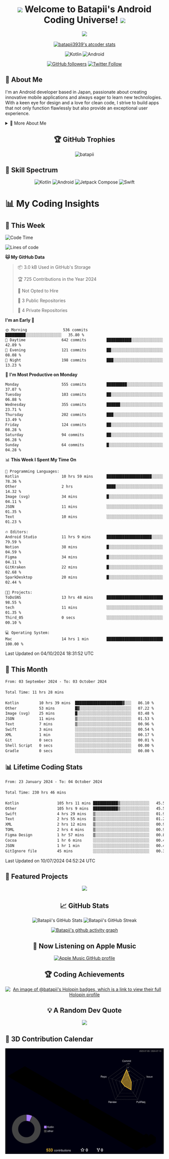 <h1 align="center">
  <img src="https://media.giphy.com/media/hvRJCLFzcasrR4ia7z/giphy.gif" width="28">
  Welcome to Batapii's Android Coding Universe!
  <img src="https://media.giphy.com/media/hvRJCLFzcasrR4ia7z/giphy.gif" width="28">
</h1>

<p align="center">
  <img src="https://readme-typing-svg.herokuapp.com/?lines=Android+Developer+in+Japan;Always%20learning%20new%20things&font=Fira%20Code&center=true&width=440&height=45&color=f75c7e&vCenter=true&size=22">
</p>

<div align="center">

[![batapii3939's atcoder stats](https://atcoder-readme-stats.vercel.app/stats/batapii3939?theme=dark&show_history=5&width=450)](https://github.com/iwbc-mzk/atcoder-readme-stats)

![Kotlin](https://img.shields.io/badge/Kotlin-★☆☆☆☆☆☆☆☆☆-brightgreen)
![Android](https://img.shields.io/badge/Android-★☆☆☆☆☆☆☆☆☆-brightgreen)

  
[![GitHub followers](https://img.shields.io/github/followers/batapii?style=social)](https://github.com/batapii)
[![Twitter Follow](https://img.shields.io/twitter/follow/batapii?style=social)](https://twitter.com/batapii3939)

</div>

## 🚀 About Me
I'm an Android developer based in Japan, passionate about creating innovative mobile applications and always eager to learn new technologies. With a keen eye for design and a love for clean code, I strive to build apps that not only function flawlessly but also provide an exceptional user experience.

<details>
<summary>🌟 More About Me</summary>

- 🔭 I'm currently working on revolutionizing mobile productivity apps
- 🌱 I'm currently learning Kotlin Multiplatform and Jetpack Compose
- 👯 I'm looking to collaborate on open-source Android projects

</details>

<h2 align="center">🏆 GitHub Trophies</h2>
<p align="center">
  <img src="https://github-profile-trophy.vercel.app/?username=batapii&theme=nord&column=7&no-frame=true&no-bg=true&rank=SECRET,SSS,SS,S,AAA,AA,A,B,C,?" alt="batapii" />
</p>

## 🌈 Skill Spectrum

<div align="center">

![Kotlin](https://img.shields.io/badge/Kotlin-0095D5?style=for-the-badge&logo=kotlin&logoColor=white)
![Android](https://img.shields.io/badge/Android-3DDC84?style=for-the-badge&logo=android&logoColor=white)
![Jetpack Compose](https://img.shields.io/badge/Jetpack%20Compose-4285F4?style=for-the-badge&logo=jetpackcompose&logoColor=white)
![Swift](https://img.shields.io/badge/Swift-FA7343?style=for-the-badge&logo=swift&logoColor=white)

</div>


# 📊 My Coding Insights

## 📅 This Week
<!--START_SECTION:waka-week-->
![Code Time](http://img.shields.io/badge/Code%20Time-230%20hrs%2046%20mins-blue)

![Lines of code](https://img.shields.io/badge/From%20Hello%20World%20I%27ve%20Written-96.8%20thousand%20lines%20of%20code-blue)

**🐱 My GitHub Data** 

> 📦 3.0 kB Used in GitHub's Storage 
 > 
> 🏆 725 Contributions in the Year 2024
 > 
> 🚫 Not Opted to Hire
 > 
> 📜 3 Public Repositories 
 > 
> 🔑 4 Private Repositories 
 > 
**I'm an Early 🐤** 

```text
🌞 Morning                536 commits         █████████░░░░░░░░░░░░░░░░   35.80 % 
🌆 Daytime                642 commits         ███████████░░░░░░░░░░░░░░   42.89 % 
🌃 Evening                121 commits         ██░░░░░░░░░░░░░░░░░░░░░░░   08.08 % 
🌙 Night                  198 commits         ███░░░░░░░░░░░░░░░░░░░░░░   13.23 % 
```
📅 **I'm Most Productive on Monday** 

```text
Monday                   555 commits         █████████░░░░░░░░░░░░░░░░   37.07 % 
Tuesday                  103 commits         ██░░░░░░░░░░░░░░░░░░░░░░░   06.88 % 
Wednesday                355 commits         ██████░░░░░░░░░░░░░░░░░░░   23.71 % 
Thursday                 202 commits         ███░░░░░░░░░░░░░░░░░░░░░░   13.49 % 
Friday                   124 commits         ██░░░░░░░░░░░░░░░░░░░░░░░   08.28 % 
Saturday                 94 commits          ██░░░░░░░░░░░░░░░░░░░░░░░   06.28 % 
Sunday                   64 commits          █░░░░░░░░░░░░░░░░░░░░░░░░   04.28 % 
```


📊 **This Week I Spent My Time On** 

```text
💬 Programming Languages: 
Kotlin                   10 hrs 59 mins      ████████████████████░░░░░   78.36 % 
Other                    2 hrs               ████░░░░░░░░░░░░░░░░░░░░░   14.32 % 
Image (svg)              34 mins             █░░░░░░░░░░░░░░░░░░░░░░░░   04.11 % 
JSON                     11 mins             ░░░░░░░░░░░░░░░░░░░░░░░░░   01.35 % 
Text                     10 mins             ░░░░░░░░░░░░░░░░░░░░░░░░░   01.23 % 

🔥 Editors: 
Android Studio           11 hrs 9 mins       ████████████████████░░░░░   79.59 % 
Notion                   38 mins             █░░░░░░░░░░░░░░░░░░░░░░░░   04.59 % 
Figma                    34 mins             █░░░░░░░░░░░░░░░░░░░░░░░░   04.11 % 
GitKraken                22 mins             █░░░░░░░░░░░░░░░░░░░░░░░░   02.68 % 
SparkDesktop             20 mins             █░░░░░░░░░░░░░░░░░░░░░░░░   02.44 % 

🐱‍💻 Projects: 
ToDoSNS                  13 hrs 48 mins      █████████████████████████   98.55 % 
tech                     11 mins             ░░░░░░░░░░░░░░░░░░░░░░░░░   01.35 % 
Third_05                 0 secs              ░░░░░░░░░░░░░░░░░░░░░░░░░   00.10 % 

💻 Operating System: 
Mac                      14 hrs 1 min        █████████████████████████   100.00 % 
```


 Last Updated on 04/10/2024 18:31:52 UTC
<!--END_SECTION:waka-week-->

## 📅 This Month
<!--START_SECTION:wakamonth-->

```txt
From: 03 September 2024 - To: 03 October 2024

Total Time: 11 hrs 28 mins

Kotlin         10 hrs 39 mins  █████████████████████▓░░░   86.10 %
Other          53 mins         █▓░░░░░░░░░░░░░░░░░░░░░░░   07.22 %
Image (svg)    25 mins         █░░░░░░░░░░░░░░░░░░░░░░░░   03.48 %
JSON           11 mins         ▒░░░░░░░░░░░░░░░░░░░░░░░░   01.53 %
Text           7 mins          ▒░░░░░░░░░░░░░░░░░░░░░░░░   00.96 %
Swift          3 mins          ░░░░░░░░░░░░░░░░░░░░░░░░░   00.54 %
XML            1 min           ░░░░░░░░░░░░░░░░░░░░░░░░░   00.17 %
Git            0 secs          ░░░░░░░░░░░░░░░░░░░░░░░░░   00.01 %
Shell Script   0 secs          ░░░░░░░░░░░░░░░░░░░░░░░░░   00.00 %
Gradle         0 secs          ░░░░░░░░░░░░░░░░░░░░░░░░░   00.00 %
```

<!--END_SECTION:wakamonth-->

## 📊 Lifetime Coding Stats

<!--START_SECTION:wakaalltime-->

```txt
From: 23 January 2024 - To: 04 October 2024

Total Time: 230 hrs 46 mins

Kotlin                 105 hrs 11 mins ███████████▒░░░░░░░░░░░░░   45.58 %
Other                  105 hrs 9 mins  ███████████▒░░░░░░░░░░░░░   45.57 %
Swift                  4 hrs 29 mins   ▒░░░░░░░░░░░░░░░░░░░░░░░░   01.94 %
Text                   2 hrs 55 mins   ▒░░░░░░░░░░░░░░░░░░░░░░░░   01.27 %
XML                    2 hrs 12 mins   ▒░░░░░░░░░░░░░░░░░░░░░░░░   00.95 %
TOML                   2 hrs 4 mins    ▒░░░░░░░░░░░░░░░░░░░░░░░░   00.90 %
Figma Design           1 hr 57 mins    ▒░░░░░░░░░░░░░░░░░░░░░░░░   00.85 %
Cocoa                  1 hr 6 mins     ░░░░░░░░░░░░░░░░░░░░░░░░░   00.48 %
JSON                   1 hr 1 min      ░░░░░░░░░░░░░░░░░░░░░░░░░   00.44 %
GitIgnore file         45 mins         ░░░░░░░░░░░░░░░░░░░░░░░░░   00.33 %
```

<!--END_SECTION:wakaalltime-->

Last Updated on 10/07/2024 04:52:24 UTC

## 🌟 Featured Projects

<div align="center">
  <a href="https://github.com/batapii/ToDoSNS">
    <img src="https://github-readme-stats.vercel.app/api/pin/?username=batapii&repo=ToDoSNS&theme=radical" />
  </a>

## 📈 GitHub Stats

<div align="center">
  <img src="https://github-readme-stats.vercel.app/api?username=batapii&show_icons=true&theme=radical" alt="Batapii's GitHub Stats" />
  <img src="https://github-readme-streak-stats.herokuapp.com/?user=batapii&theme=radical" alt="Batapii's GitHub Streak" />
  
[![Batapii's github activity graph](https://github-readme-activity-graph.vercel.app/graph?username=batapii&theme=react-dark)](https://github.com/ashutosh00710/github-readme-activity-graph)
</div>

## 🎵 Now Listening on Apple Music

<div align="center">
  
[![Apple Music GitHub profile](https://music-profile.rayriffy.com/theme/dark.svg?uid=001005.6598667d2ffd4a10a4f429edd0ba24c4.1156)](https://github.com/rayriffy/apple-music-github-profile)

</div>


## 🏆 Coding Achievements

<div align="center">

[![An image of @batapii's Holopin badges, which is a link to view their full Holopin profile](https://holopin.me/batapii)](https://holopin.io/@batapii)

</div>

## 💡 A Random Dev Quote

<div align="center">

![](https://quotes-github-readme.vercel.app/api?type=horizontal&theme=radical)

</div>

</div>

## 🚀 3D Contribution Calendar

<div align="center">
  
![](./profile-3d-contrib/profile-night-rainbow.svg)

</div>
